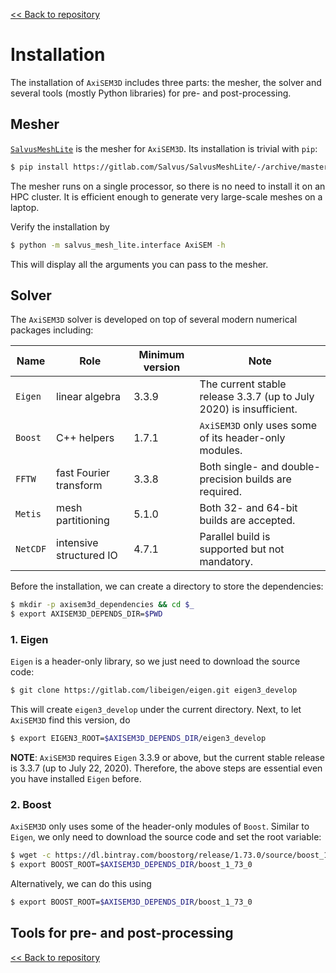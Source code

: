 [<< Back to repository](https://github.com/kuangdai/AxiSEM-3D)


# Installation
The installation of `AxiSEM3D` includes three parts: the mesher, the solver and several tools (mostly Python libraries) for pre- and post-processing. 


## Mesher
[`SalvusMeshLite`](https://gitlab.com/Salvus/SalvusMeshLite) is the mesher for `AxiSEM3D`. Its installation is trivial with `pip`: 
```bash
$ pip install https://gitlab.com/Salvus/SalvusMeshLite/-/archive/master/SalvusMeshLite-master.zip
```
The mesher runs on a single processor, so there is no need to install it on an HPC cluster. It is efficient enough to generate very large-scale meshes on a laptop.

Verify the installation by
```bash
$ python -m salvus_mesh_lite.interface AxiSEM -h
```
This will display all the arguments you can pass to the mesher. 


## Solver

The `AxiSEM3D` solver is developed on top of several modern numerical packages including:

Name|Role|Minimum version|Note
--- | --- | ---|---
`Eigen` | linear algebra | 3.3.9 | The current stable release 3.3.7 (up to July 2020) is insufficient.
`Boost` | C++ helpers | 1.7.1 | `AxiSEM3D` only uses some of its header-only modules.
`FFTW` | fast Fourier transform | 3.3.8 | Both single- and double-precision builds are required.
`Metis` | mesh partitioning | 5.1.0 | Both 32- and 64-bit builds are accepted.
`NetCDF` | intensive structured IO | 4.7.1 | Parallel build is supported but not mandatory.

Before the installation, we can create a directory to store the dependencies:
```bash
$ mkdir -p axisem3d_dependencies && cd $_
$ export AXISEM3D_DEPENDS_DIR=$PWD
```


### 1. Eigen
`Eigen` is a header-only library, so we just need to download the source code:
```bash
$ git clone https://gitlab.com/libeigen/eigen.git eigen3_develop
```
This will create `eigen3_develop` under the current directory. Next, to let `AxiSEM3D` find this version, do
```bash
$ export EIGEN3_ROOT=$AXISEM3D_DEPENDS_DIR/eigen3_develop
``` 

<strong>NOTE</strong>: `AxiSEM3D` requires `Eigen` 3.3.9 or above, but the current stable release is 3.3.7 (up to July 22, 2020). Therefore, the above steps are essential even you have installed `Eigen` before. 


### 2. Boost
`AxiSEM3D` only uses some of the header-only modules of `Boost`. Similar to `Eigen`, we only need to download the source code and set the root variable:

```bash
$ wget -c https://dl.bintray.com/boostorg/release/1.73.0/source/boost_1_73_0.tar.bz2 -O - | tar -x
$ export BOOST_ROOT=$AXISEM3D_DEPENDS_DIR/boost_1_73_0
```
Alternatively, we can do this using 
```bash
$ export BOOST_ROOT=$AXISEM3D_DEPENDS_DIR/boost_1_73_0
``` 



## Tools for pre- and post-processing




[<< Back to repository](https://github.com/kuangdai/AxiSEM-3D)
<!--stackedit_data:
eyJoaXN0b3J5IjpbMTEzNTg0MzQxOCwtMjExNjY0Mzg0MiwxMj
E0MDIxMjIsLTE5MzI5MjQyNzYsLTYzMzc3Njk2NCwtMTI3OTM1
NDkxNCwxMjE2MTk3MTQ1LC0xMzI3MDI2MjUwLC0xMzgxOTc0Mz
Y4LDQ2Njg3MDY4MiwtMTY0NzA3ODkwOSwtMTM4Mzc3MDIwNiwt
MTc0OTA1ODUwNSwxMzcxODg4NTgsLTMzMjc5NDg2NywtMTczNz
U4NTE5NSwtNTI4OTM1OTYxLDExMDcwNjg2NjAsLTIxMDA0NzE2
NDcsLTIxNjMyMTIzOF19
-->